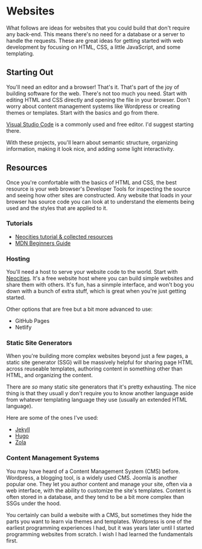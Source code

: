 # Websites

What follows are ideas for websites that you could build that don't require any back-end. This means there's no need for a database or a server to handle the requests. These are great ideas for getting started with web development by focusing on HTML, CSS, a little JavaScript, and some templating.

## Starting Out

You'll need an editor and a browser! That's it. That's part of the joy of building software for the web. There's not too much you need. Start with editing HTML and CSS directly and opening the file in your browser. Don't worry about content management systems like Wordpress or creating themes or templates. Start with the basics and go from there.

[Visual Studio Code](https://code.visualstudio.com) is a commonly used and free editor. I'd suggest starting there.

With these projects, you'll learn about semantic structure, organizing information, making it look nice, and adding some light interactivity.

## Resources

Once you're comfortable with the basics of HTML and CSS, the best resource is your web browser's Developer Tools for inspecting the source and seeing how other sites are constructed. Any website that loads in your browser has source code you can look at to understand the elements being used and the styles that are applied to it.

### Tutorials

- [Neocities tutorial & collected resources](https://neocities.org/tutorials)
- [MDN Beginners Guide](https://developer.mozilla.org/en-US/docs/Learn/Getting_started_with_the_web)

### Hosting

You'll need a host to serve your website code to the world. Start with [Neocities](https://neocities.org). It's a free website host where you can build simple websites and share them with others. It's fun, has a sinmple interface, and won't bog you down with a bunch of extra stuff, which is great when you're just getting started.

Other options that are free but a bit more advanced to use:

- GitHub Pages
- Netlify

### Static Site Generators

When you're building more complex websites beyond just a few pages, a static site generator (SSG) will be massively helpful for sharing page HTML across reuseable templates, authoring content in something other than HTML, and organizing the content.

There are _so_ many static site generators that it's pretty exhausting. The nice thing is that they usuall y don't require you to know another language aside from whatever templating language they use (usually an extended HTML language).

Here are some of the ones I've used:

- [Jekyll](https://jekyllrb.com)
- [Hugo](https://gohugo.io)
- [Zola](https://www.getzola.org)

### Content Management Systems

You may have heard of a Content Management System (CMS) before. Wordpress, a blogging tool, is a widely used CMS. Joomla is another popular one. They let you author content and manage your site, often via a web interface, with the ability to customize the site's templates. Content is often stored in a database, and they tend to be a bit more complex than SSGs under the hood.

You certainly can build a website with a CMS, but sometimes they hide the parts you want to learn via themes and templates. Wordpress is one of the earliest programming experiences I had, but it was years later until I started programming websites from scratch. I wish I had learned the fundamentals first.
